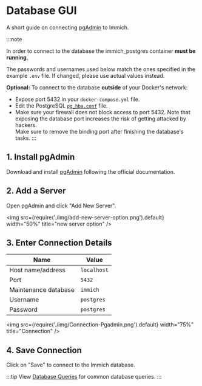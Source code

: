 # Database GUI

A short guide on connecting [pgAdmin](https://www.pgadmin.org/) to Immich.

:::note

In order to connect to the database the immich_postgres container **must be running**.

The passwords and usernames used below match the ones specified in the example `.env` file. If changed, please use actual values instead.

**Optional:** To connect to the database **outside** of your Docker's network:

- Expose port 5432 in your `docker-compose.yml` file.
- Edit the PostgreSQL [`pg_hba.conf`](https://www.postgresql.org/docs/current/auth-pg-hba-conf.html) file.
- Make sure your firewall does not block access to port 5432.
  Note that exposing the database port increases the risk of getting attacked by hackers.  
  Make sure to remove the binding port after finishing the database's tasks.
  :::

## 1. Install pgAdmin

Download and install [pgAdmin](https://www.pgadmin.org/download/) following the official documentation.

## 2. Add a Server

Open pgAdmin and click "Add New Server".

<img src={require('./img/add-new-server-option.png').default} width="50%" title="new server option" />

## 3. Enter Connection Details

| Name                 | Value       |
| -------------------- | ----------- |
| Host name/address    | `localhost` |
| Port                 | `5432`      |
| Maintenance database | `immich`    |
| Username             | `postgres`  |
| Password             | `postgres`  |

<img src={require('./img/Connection-Pgadmin.png').default} width="75%" title="Connection" />

## 4. Save Connection

Click on "Save" to connect to the Immich database.

:::tip
View [Database Queries](https://immich.app/docs/guides/database-queries/) for common database queries.
:::
